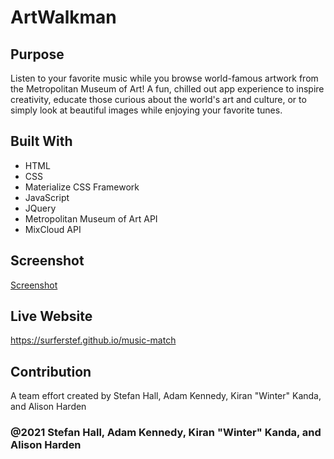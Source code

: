 # ArtWalkman

## Purpose
Listen to your favorite music while you browse world-famous artwork from the Metropolitan Museum of Art! A fun, chilled out app experience to inspire creativity, educate those curious about the world's art and culture, or to simply look at beautiful images while enjoying your favorite tunes.

## Built With
* HTML
* CSS
* Materialize CSS Framework
* JavaScript
* JQuery
* Metropolitan Museum of Art API
* MixCloud API

## Screenshot
[Screenshot](assets/images/live-screenshot.png)

## Live Website
https://surferstef.github.io/music-match

## Contribution
A team effort created by Stefan Hall, Adam Kennedy, Kiran "Winter" Kanda, and Alison Harden

### @2021 Stefan Hall, Adam Kennedy, Kiran "Winter" Kanda, and Alison Harden 
